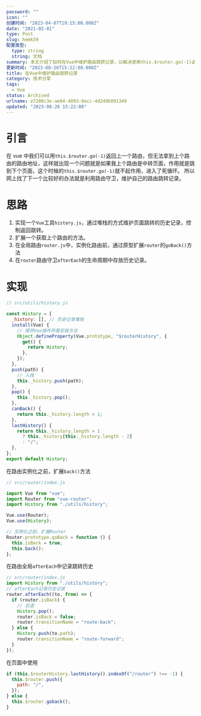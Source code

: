 ```yaml
---
password: ""
icon: ""
创建时间: "2023-04-07T19:15:00.000Z"
date: "2021-02-01"
type: Post
slug: hemk59
配置类型:
  type: string
  string: 文档
summary: 本文介绍了如何在Vue中维护路由跳转记录，以解决使用this.$router.go(-1)返回上一个路由时，无法拿到上个路由的路由地址的问题，并避免进入死循环。作者提出了通过路由守卫，利用堆栈的方式维护页面跳转的历史记录的思路，并给出了具体实现方法。
更新时间: "2023-08-26T15:22:00.000Z"
title: 在Vue中维护路由跳转记录
category: 技术分享
tags:
  - Vue
status: Archived
urlname: e7200c3e-ae64-4093-8ecc-4d249b091349
updated: "2023-08-26 15:22:00"
---
```


# 引言

在 vue 中我们可以用`this.$router.go(-1)`返回上一个路由，但无法拿到上个路由的路由地址，这样就出现一个问题就是如果我上个路由是中转页面，作用就是跳到下个页面，这个时候的`this.$router.go(-1)`就不起作用，进入了死循环。 所以网上找了下一个比较好的办法就是利用路由守卫，维护自己的路由跳转记录。

# 思路

1. 实现一个`Vue`工具`history.js`，通过堆栈的方式维护页面跳转的历史记录，控制返回跳转。
2. 扩展一个获取上个路由的方法。
3. 在全局路由`router.js`中，实例化路由前，通过原型扩展`router`的`goBack()`方法
4. 在`router`路由守卫`afterEach`的生命周期中存放历史记录。

# 实现

```javascript
// src/utils/history.js

const History = {
  _history: [], // 历史记录堆栈
  install(Vue) {
    // 提供Vue插件所需安装方法
    Object.defineProperty(Vue.prototype, "$routerHistory", {
      get() {
        return History;
      },
    });
  },
  push(path) {
    // 入栈
    this._history.push(path);
  },
  pop() {
    this._history.pop();
  },
  canBack() {
    return this._history.length > 1;
  },
  lastHistory() {
    return this._history.length > 1
      ? this._history[this._history.length - 2]
      : "/";
  },
};
export default History;
```

在路由实例化之前，扩展`back()`方法

```javascript
// src/router/index.js

import Vue from "vue";
import Router from "vue-router";
import History from "./utils/history";

Vue.use(Router);
Vue.use(History);

// 实例化之前，扩展Router
Router.prototype.goBack = function () {
  this.isBack = true;
  this.back();
};
```

在路由全局`afterEach`中记录跳转历史

```javascript
// src/router/index.js
import History from "./utils/history";
// afterEach记录历史记录
router.afterEach((to, from) => {
  if (router.isBack) {
    // 后退
    History.pop();
    router.isBack = false;
    router.transitionName = "route-back";
  } else {
    History.push(to.path);
    router.transitionName = "route-forward";
  }
});
```

在页面中使用

```javascript
if (this.$routerHistory.lastHistory().indexOf("/router") !== -1) {
  this.$router.push({
    path: "/",
  });
} else {
  this.$router.goback();
}
```
